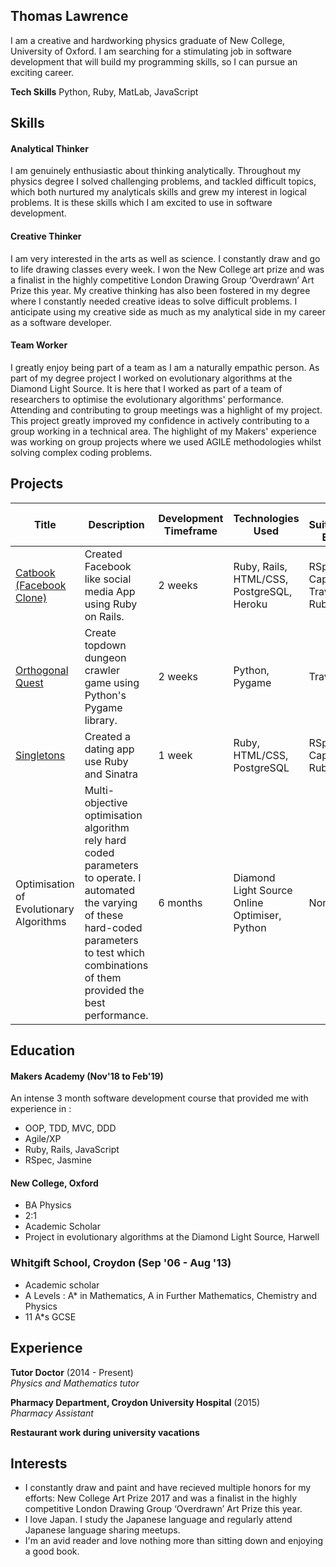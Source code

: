 ## Thomas Lawrence

I am a creative and hardworking physics graduate of New College, University of Oxford. I am searching for a stimulating job in software development that will build my programming skills, so I can pursue an exciting career.

**Tech Skills** Python, Ruby, MatLab, JavaScript 

## Skills

#### Analytical Thinker

I am genuinely enthusiastic about thinking analytically. Throughout my physics degree I solved challenging problems, and tackled difficult topics, which both nurtured my analyticals skills and grew my interest in logical problems. It is these skills which I am excited to use in software development.

#### Creative Thinker

I am very interested in the arts as well as science. I constantly draw and go to life drawing classes every week. I won the New College art prize and was a finalist in the highly competitive London Drawing Group ‘Overdrawn’ Art Prize this year. My creative thinking has also been fostered in my degree where I constantly needed creative ideas to solve difficult problems. I anticipate using my creative side as much as my analytical side in my career as a software developer.

#### Team Worker

I greatly enjoy being part of a team as I am a naturally empathic person. As part of my degree project I worked on evolutionary algorithms at the Diamond Light Source. It is here that I worked as part of a team of researchers to optimise the evolutionary algorithms' performance. Attending and contributing to group meetings was a highlight of my project. This project greatly improved my confidence in actively contributing to a group working in a technical area. The highlight of my Makers'  experience was working on group projects where we used AGILE methodologies whilst solving complex coding problems.

## Projects
| Title | Description | Development Timeframe | Technologies Used | Test Suites/CIs/CDs Employed |
|--|--|--|--|--|
|[Catbook (Facebook Clone)](https://github.com/learningtocode101/acebook-team-cats) | Created Facebook like social media App using Ruby on Rails. | 2 weeks | Ruby, Rails, HTML/CSS, PostgreSQL,  Heroku | RSpec, Capybara, Travis, Rubocop |
|[Orthogonal Quest](https://github.com/Sindex42/orthogonal-quest) | Create topdown dungeon crawler game using Python's Pygame library. | 2 weeks | Python, Pygame | Travis, Pylint |
|[Singletons](https://github.com/rednblack99/singletons_app) | Created a dating app use Ruby and Sinatra | 1 week | Ruby, HTML/CSS, PostgreSQL | RSpec, Capybara, Rubocop |
|Optimisation of Evolutionary Algorithms | Multi-objective optimisation algorithm rely hard coded parameters to operate. I automated the varying of these hard-coded parameters to test which combinations of them provided the best performance. | 6 months | Diamond Light Source Online Optimiser, Python | None |


## Education

#### Makers Academy (Nov'18 to Feb'19)

An intense 3 month software development course that provided me with experience in :

- OOP, TDD, MVC, DDD
- Agile/XP
- Ruby, Rails, JavaScript
- RSpec, Jasmine

#### New College, Oxford

- BA Physics
- 2:1
- Academic Scholar
- Project in evolutionary algorithms at the Diamond Light Source, Harwell

### Whitgift School, Croydon (Sep '06 - Aug '13)

- Academic scholar
- A Levels : A* in Mathematics, A in Further Mathematics, Chemistry and Physics
- 11 A*s GCSE

## Experience

**Tutor Doctor** (2014 - Present)   
*Physics and Mathematics tutor*

**Pharmacy Department, Croydon University Hospital** (2015)    
*Pharmacy Assistant* 

**Restaurant work during university vacations**

## Interests

- I constantly draw and paint and have recieved multiple honors for my efforts: New College Art Prize 2017 and was a finalist in the highly competitive London Drawing Group ‘Overdrawn’ Art Prize this year.
- I love Japan. I study the Japanese language and regularly attend Japanese language sharing meetups.
- I'm an avid reader and love nothing more than sitting down and enjoying a good book.
